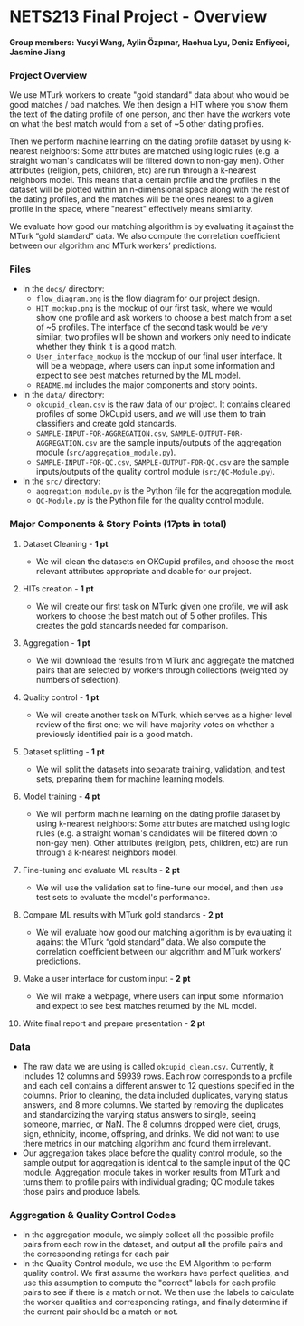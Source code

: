 # NETS213 Final Project - Overview
#### Group members: Yueyi Wang, Aylin Özpınar, Haohua Lyu, Deniz Enfiyeci, Jasmine Jiang

### Project Overview
We use MTurk workers to create "gold standard" data about who would be good matches / bad matches. We then design a HIT where you show them the text of the dating profile of one person, and then have the workers vote on what the best match would from a set of ~5 other dating profiles.

Then we perform machine learning on the dating profile dataset by using k-nearest neighbors: Some attributes are matched using logic rules (e.g. a straight woman's candidates will be filtered down to non-gay men). Other attributes (religion, pets, children, etc) are run through a k-nearest neighbors model. This means that a certain profile and the profiles in the dataset will be plotted within an n-dimensional space along with the rest of the dating profiles, and the matches will be the ones nearest to a given profile in the space, where "nearest" effectively means similarity.

We evaluate how good our matching algorithm is by evaluating it against the MTurk “gold standard” data. We also compute the correlation coefficient between our algorithm and MTurk workers’ predictions.

### Files
- In the ```docs/``` directory:
  - ```flow_diagram.png``` is the flow diagram for our project design.
  - ```HIT_mockup.png``` is the mockup of our first task, where we would show one profile and ask workers to choose a best match from a set of ~5 profiles. The interface of the second task would be very similar; two profiles will be shown and workers only need to indicate whether they think it is a good match.
  - ```User_interface_mockup``` is the mockup of our final user interface. It will be a webpage, where users can input some information and expect to see best matches returned by the ML model.
  - ```README.md``` includes the major components and story points.
- In the ```data/``` directory: 
  - ```okcupid_clean.csv``` is the raw data of our project. It contains cleaned profiles of some OkCupid users, and we will use them to train classifiers and create gold standards.
  - ```SAMPLE-INPUT-FOR-AGGREGATION.csv```, ```SAMPLE-OUTPUT-FOR-AGGREGATION.csv``` are the sample inputs/outputs of the aggregation module (```src/aggregation_module.py```).
  - ```SAMPLE-INPUT-FOR-QC.csv```, ```SAMPLE-OUTPUT-FOR-QC.csv``` are the sample inputs/outputs of the quality control module (```src/QC-Module.py```).
- In the ```src/``` directory: 
  - ```aggregation_module.py``` is the Python file for the aggregation module.
  - ```QC-Module.py``` is the Python file for the quality control module.

### Major Components & Story Points (17pts in total)
1. Dataset Cleaning - __1 pt__
   - We will clean the datasets on OKCupid profiles, and choose the most relevant attributes appropriate and doable for our project.

2. HITs creation - __1 pt__
   - We will create our first task on MTurk: given one profile, we will ask workers to choose the best match out of 5 other profiles. This creates the gold standards needed for comparison.

3. Aggregation - __1 pt__
   - We will download the results from MTurk and aggregate the matched pairs that are selected by workers through collections (weighted by numbers of selection).

4. Quality control - __1 pt__
   - We will create another task on MTurk, which serves as a higher level review of the first one; we will have majority votes on whether a previously identified pair is a good match.

5. Dataset splitting - __1 pt__
   - We will split the datasets into separate training, validation, and test sets, preparing them for machine learning models.

6. Model training - __4 pt__
   - We will perform machine learning on the dating profile dataset by using k-nearest neighbors: Some attributes are matched using logic rules (e.g. a straight woman's candidates will be filtered down to non-gay men). Other attributes (religion, pets, children, etc) are run through a k-nearest neighbors model.

7. Fine-tuning and evaluate ML results - __2 pt__
   - We will use the validation set to fine-tune our model, and then use test sets to evaluate the model's performance.

8. Compare ML results with MTurk gold standards - __2 pt__
   - We will evaluate how good our matching algorithm is by evaluating it against the MTurk “gold standard” data. We also compute the correlation coefficient between our algorithm and MTurk workers’ predictions.

9.  Make a user interface for custom input - __2 pt__
    - We will make a webpage, where users can input some information and expect to see best matches returned by the ML model.

10. Write final report and prepare presentation - __2 pt__

### Data
- The raw data we are using is called ```okcupid_clean.csv```. Currently, it includes 12 columns and 59939 rows. Each row corresponds to a profile and each cell contains a different answer to 12 questions specified in the columns. Prior to cleaning, the data included duplicates, varying status answers, and 8 more columns. We started by removing the duplicates and standardizing the varying status answers to single, seeing someone, married, or NaN. The 8 columns dropped were diet, drugs, sign, ethnicity, income, offspring, and drinks. We did not want to use there metrics in our matching algorithm and found them irrelevant. 
- Our aggregation takes place before the quality control module, so the sample output for aggregation is identical to the sample input of the QC module. Aggregation module takes in worker results from MTurk and turns them to profile pairs with individual grading; QC module takes those pairs and produce labels. 

### Aggregation & Quality Control Codes
- In the aggregation module, we simply collect all the possible profile pairs from each row in the dataset, and output all the profile pairs and the corresponding ratings for each pair
- In the Quality Control module, we use the EM Algorithm to perform quality control. We first assume the workers have perfect qualities, and use this assumption to compute the "correct" labels for each profile pairs to see if there is a match or not. We then use the labels to calculate the worker qualities and corresponding ratings, and finally determine if the current pair should be a match or not.
